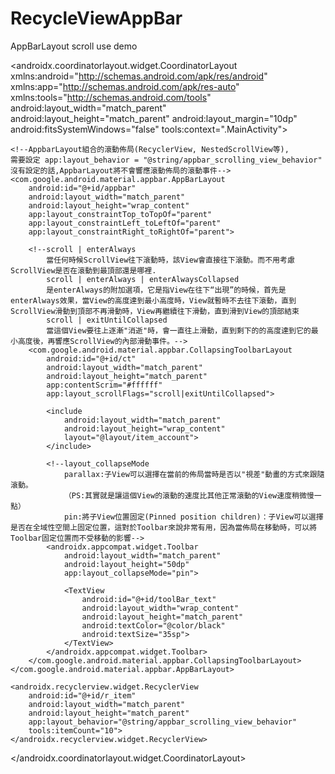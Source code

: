 # RecycleViewAppBar
AppBarLayout scroll use demo

<?xml version="1.0" encoding="utf-8"?>
<androidx.coordinatorlayout.widget.CoordinatorLayout
    xmlns:android="http://schemas.android.com/apk/res/android"
    xmlns:app="http://schemas.android.com/apk/res-auto"
    xmlns:tools="http://schemas.android.com/tools"
    android:layout_width="match_parent"
    android:layout_height="match_parent"
    android:layout_margin="10dp"
    android:fitsSystemWindows="false"
    tools:context=".MainActivity">

    <!--AppbarLayout組合的滾動佈局(RecyclerView, NestedScrollView等),
    需要設定 app:layout_behavior = "@string/appbar_scrolling_view_behavior"
    沒有設定的話,AppbarLayout將不會響應滾動佈局的滾動事件-->
    <com.google.android.material.appbar.AppBarLayout
        android:id="@+id/appbar"
        android:layout_width="match_parent"
        android:layout_height="wrap_content"
        app:layout_constraintTop_toTopOf="parent"
        app:layout_constraintLeft_toLeftOf="parent"
        app:layout_constraintRight_toRightOf="parent">

        <!--scroll | enterAlways
            當任何時候ScrollView往下滾動時，該View會直接往下滾動。而不用考慮ScrollView是否在滾動到最頂部還是哪裡.
            scroll | enterAlways | enterAlwaysCollapsed
            是enterAlways的附加選項，它是指View在往下“出現”的時候，首先是enterAlways效果，當View的高度達到最小高度時，View就暫時不去往下滾動，直到ScrollView滑動到頂部不再滑動時，View再繼續往下滑動，直到滑到View的頂部結束
            scroll | exitUntilCollapsed
            當這個View要往上逐漸"消逝"時，會一直往上滑動，直到剩下的的高度達到它的最小高度後，再響應ScrollView的內部滑動事件。-->
        <com.google.android.material.appbar.CollapsingToolbarLayout
            android:id="@+id/ct"
            android:layout_width="match_parent"
            android:layout_height="match_parent"
            app:contentScrim="#ffffff"
            app:layout_scrollFlags="scroll|exitUntilCollapsed">

            <include
                android:layout_width="match_parent"
                android:layout_height="wrap_content"
                layout="@layout/item_account">
            </include>

            <!--layout_collapseMode
                parallax:子View可以選擇在當前的佈局當時是否以"視差"動畫的方式來跟隨滾動。
                （PS:其實就是讓這個View的滾動的速度比其他正常滾動的View速度稍微慢一點）
                pin:將子View位置固定(Pinned position children)：子View可以選擇是否在全域性空間上固定位置，這對於Toolbar來說非常有用，因為當佈局在移動時，可以將Toolbar固定位置而不受移動的影響-->
            <androidx.appcompat.widget.Toolbar
                android:layout_width="match_parent"
                android:layout_height="50dp"
                app:layout_collapseMode="pin">

                <TextView
                    android:id="@+id/toolBar_text"
                    android:layout_width="wrap_content"
                    android:layout_height="match_parent"
                    android:textColor="@color/black"
                    android:textSize="35sp">
                </TextView>
            </androidx.appcompat.widget.Toolbar>
        </com.google.android.material.appbar.CollapsingToolbarLayout>
    </com.google.android.material.appbar.AppBarLayout>

    <androidx.recyclerview.widget.RecyclerView
        android:id="@+id/r_item"
        android:layout_width="match_parent"
        android:layout_height="match_parent"
        app:layout_behavior="@string/appbar_scrolling_view_behavior"
        tools:itemCount="10">
    </androidx.recyclerview.widget.RecyclerView>
</androidx.coordinatorlayout.widget.CoordinatorLayout>
